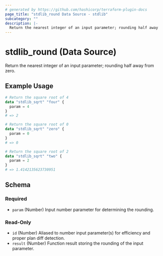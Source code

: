 ```yaml
---
# generated by https://github.com/hashicorp/terraform-plugin-docs
page_title: "stdlib_round Data Source - stdlib"
subcategory: ""
description: |-
  Return the nearest integer of an input parameter; rounding half away from zero.
---
```


# stdlib_round (Data Source)

Return the nearest integer of an input parameter; rounding half away from zero.

## Example Usage

```terraform
# Return the square root of 4
data "stdlib_sqrt" "four" {
  param = 4
}
# => 2

# Return the square root of 0
data "stdlib_sqrt" "zero" {
  param = 0
}
# => 0

# Return the square root of 2
data "stdlib_sqrt" "two" {
  param = 2
}
# => 1.4142135623730951
```

<!-- schema generated by tfplugindocs -->
## Schema

### Required

- `param` (Number) Input number parameter for determining the rounding.

### Read-Only

- `id` (Number) Aliased to number input parameter(s) for efficiency and proper plan diff detection.
- `result` (Number) Function result storing the rounding of the input parameter.
